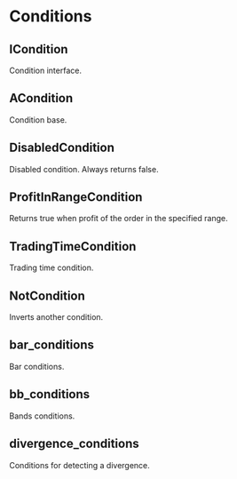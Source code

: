 # Conditions

## ICondition

Condition interface.

## ACondition

Condition base.

## DisabledCondition

Disabled condition. Always returns false.

## ProfitInRangeCondition

Returns true when profit of the order in the specified range.

## TradingTimeCondition

Trading time condition.

## NotCondition

Inverts another condition.

## bar_conditions

Bar conditions.

## bb_conditions

Bands conditions.

## divergence_conditions

Conditions for detecting a divergence.